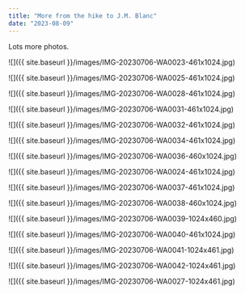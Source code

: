 ```yaml
---
title: "More from the hike to J.M. Blanc"
date: "2023-08-09"
---
```


Lots more photos.

![]({{ site.baseurl }}/images/IMG-20230706-WA0023-461x1024.jpg)

![]({{ site.baseurl }}/images/IMG-20230706-WA0025-461x1024.jpg)

![]({{ site.baseurl }}/images/IMG-20230706-WA0028-461x1024.jpg)

![]({{ site.baseurl }}/images/IMG-20230706-WA0031-461x1024.jpg)

![]({{ site.baseurl }}/images/IMG-20230706-WA0032-461x1024.jpg)

![]({{ site.baseurl }}/images/IMG-20230706-WA0034-461x1024.jpg)

![]({{ site.baseurl }}/images/IMG-20230706-WA0036-460x1024.jpg)

![]({{ site.baseurl }}/images/IMG-20230706-WA0024-461x1024.jpg)

![]({{ site.baseurl }}/images/IMG-20230706-WA0037-461x1024.jpg)

![]({{ site.baseurl }}/images/IMG-20230706-WA0038-460x1024.jpg)

![]({{ site.baseurl }}/images/IMG-20230706-WA0039-1024x460.jpg)

![]({{ site.baseurl }}/images/IMG-20230706-WA0040-461x1024.jpg)

![]({{ site.baseurl }}/images/IMG-20230706-WA0041-1024x461.jpg)

![]({{ site.baseurl }}/images/IMG-20230706-WA0042-1024x461.jpg)

![]({{ site.baseurl }}/images/IMG-20230706-WA0027-1024x461.jpg)
